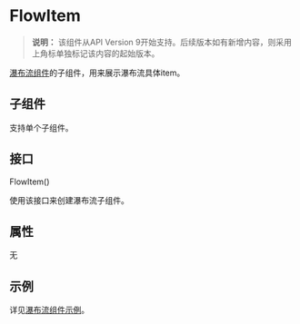 # FlowItem

> **说明：**
> 该组件从API Version 9开始支持。后续版本如有新增内容，则采用上角标单独标记该内容的起始版本。

[瀑布流组件](ts-container-waterflow.md)的子组件，用来展示瀑布流具体item。


## 子组件

支持单个子组件。


## 接口

FlowItem()

使用该接口来创建瀑布流子组件。


## 属性

无

## 示例

详见[瀑布流组件示例](./ts-container-waterflow.md#示例)。